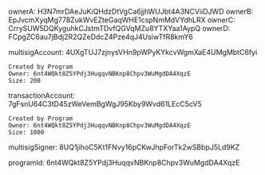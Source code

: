 ownerA: H3N7mrDAeJuKiQHdzDtVgCa6jjhWUJbt4A3NCViiDJWD
ownerB: EpJvcmXyqMg778ZukWvEZteGaqWHE1cspNmMdVYdhLRX
ownerC: CrrySUW5DQKyguhkCJstmTDvfQGVqMZu8YTXYaa1AypQ
ownerD: FCpgZC6au7jBdj2R2QZeDdcZ4Pze4qJ4UsiwTfR8kmY6

multisigAccount: 4UXgTUJ7zjnysVHn9pWPyKYkcvWgmXaE4UMgMbtC6fyi
```
Created by Program
Owner: 6nt4WQkt8Z5YPdj3HuqqvNBKnp8Chpv3WuMgdDA4XqzE
Size: 200
```

transactionAccount: 7gFsnU64C3tD45zWeVemBgWgJ95Kby9Wvd61LEcC5cV5
```
Created by Program
Owner: 6nt4WQkt8Z5YPdj3HuqqvNBKnp8Chpv3WuMgdDA4XqzE
Size: 1000
```

multisigSigner: 8UQ1jihoC5Kt1FNvy16pCKwJhpForTk2wSBbpJ5Ld9KZ

programId: 6nt4WQkt8Z5YPdj3HuqqvNBKnp8Chpv3WuMgdDA4XqzE